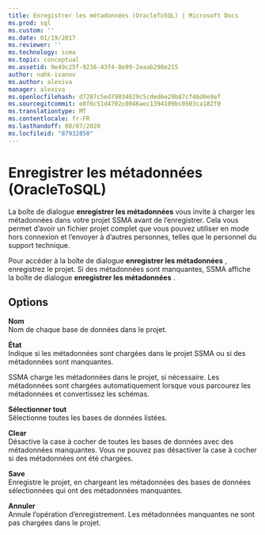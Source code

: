 ```yaml
---
title: Enregistrer les métadonnées (OracleToSQL) | Microsoft Docs
ms.prod: sql
ms.custom: ''
ms.date: 01/19/2017
ms.reviewer: ''
ms.technology: ssma
ms.topic: conceptual
ms.assetid: 9e49c25f-9216-43f4-8e99-2eaab298e215
author: nahk-ivanov
ms.author: alexiva
manager: alexiva
ms.openlocfilehash: d7287c5ed79834629c5cded6e29b87cf46d0e9ef
ms.sourcegitcommit: e8f6c51d4702c0046aec1394109bc0503ca182f0
ms.translationtype: MT
ms.contentlocale: fr-FR
ms.lasthandoff: 08/07/2020
ms.locfileid: "87932850"
---
```

# <a name="save-metadata--oracletosql"></a>Enregistrer les métadonnées (OracleToSQL)
La boîte de dialogue **enregistrer les métadonnées** vous invite à charger les métadonnées dans votre projet SSMA avant de l’enregistrer. Cela vous permet d’avoir un fichier projet complet que vous pouvez utiliser en mode hors connexion et l’envoyer à d’autres personnes, telles que le personnel du support technique.  
  
Pour accéder à la boîte de dialogue **enregistrer les métadonnées** , enregistrez le projet. Si des métadonnées sont manquantes, SSMA affiche la boîte de dialogue **enregistrer les métadonnées** .  
  
## <a name="options"></a>Options  
**Nom**  
Nom de chaque base de données dans le projet.  
  
**État**  
Indique si les métadonnées sont chargées dans le projet SSMA ou si des métadonnées sont manquantes.  
  
SSMA charge les métadonnées dans le projet, si nécessaire. Les métadonnées sont chargées automatiquement lorsque vous parcourez les métadonnées et convertissez les schémas.  
  
**Sélectionner tout**  
Sélectionne toutes les bases de données listées.  
  
**Clear**  
Désactive la case à cocher de toutes les bases de données avec des métadonnées manquantes. Vous ne pouvez pas désactiver la case à cocher si des métadonnées ont été chargées.  
  
**Save**  
Enregistre le projet, en chargeant les métadonnées des bases de données sélectionnées qui ont des métadonnées manquantes.  
  
**Annuler**  
Annule l’opération d’enregistrement. Les métadonnées manquantes ne sont pas chargées dans le projet.  
  
